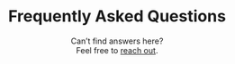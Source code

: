 ---
enable: true
title: "Frequently Asked Questions"
subtitle: "Can’t find answers here? <br /> Feel free to [reach out](https://calendly.com/supernova-intro/supernova-intro?month=2023-05)."

social_media:
  - link: "www.linkedin.com/company/gosupernova/"
    icon: "/images/social-icons/01.svg"

  - link: "https://calendly.com/supernova-intro/supernova-intro?month=2023-05"
    icon: "/images/social-icons/02.svg"

  - link: "mailto:barry@1supernova.com"
    icon: "/images/social-icons/03.svg"

lists:
  - question: "Why do startups need advisors?"
    answer: "The founders’ journey is complicated, but it doesn’t have to be. The right advisory relationships can help game startup success. Advisors fill specific needs, be it guidance, expertise, connections, mentorship, and even hands-on support. They supply shortcuts, cheat codes and help solve problems that can make or break businesses. "

  - question: "Is my company a fit for Supernova?"
    answer: "To best serve the companies we work with and ensure impact, we limit our annual portfolio growth to 12 high-growth, high-potential startups, most often in Series A-C funding. Supernova advisors specialize primarily in AI, Health Tech, Fintech, SaaS, eCommerce, Impact and Web3. We are especially committed to supporting  ventures that take an innovative approach to solving modern-day problems."

  - question: "Who would my advisors be?"
    answer: "You’ll be matched  with six to eight exited founders that have relevant expertise with your company's near term priorities. As your needs evolve, so does your advisory team. Advisors are incentivized by earning equity based on performance and are held accountable to our high standards in advisory excellence that value the achievement of measurable milestones. "

  - question: "What if I don’t have time for my advisors?"
    answer: "If you are too busy for us, then you likely need Supernova more than you realize! Typically, Founder/CEOs invest three to five hours of effort a month, and see a significant return on the relationship. We bring proven methods, collaborative technology and expert resources to maximize shared efficiencies as your advisory team."

  - question: "How does Supernova compare with traditional advisors?"
    answer: "Most founders and startups struggle to recruit, engage, manage and incentivize their advisory boards. All too often they settle or allow their advisors to sit idle on the sidelines with little accountability. This despite giving away 5%+ company equity to their advisors over the lifetime of the business. Supernova is a turnkey solution for curating, managing, incentivizing and holding accountable your advisory board."

  - question: "What makes Supernova so different?"
    answer: "Supernova is the future of startup advising. We are the first and only resource able to curate successfully exited entrepreneurs and adapt that team to serve the evolving priorities and challenges of your company. Our mission is to accelerate the realization of the founder's vision from the only perspective that truly understands the journey, as founders ourselves."

  - question: "How much does Supernova charge?"
    answer: "Supernova’s advisory service model is charged as a monthly, at-will subscription along with an equity allocation. We are held accountable to delivering measurable value by supporting critical decision making and initiatives that generate incremental gains in sales, partnerships, hiring, funding, and/or company valuation. For example, an early stage, Series A startup may invest 1% equity annually, plus a $10K monthly subscription. We are highly incentivized to see founders and their startups succeed quickly."


  - question: "Why are exited founders motivated to advise through Supernova?"
    answer: "Supernova advisors have achieved success in their careers in some part thanks to the help they received along the way. In realizing that success, they are moved to pay forward the support and guidance they once received as a founder and see the personal value in giving back to others that are in the position they once were. By working with Supernova, they are catalyzing more growth than what they could accomplish on their own. Supernova is curating opportunities to work with top startups for the exited founder, and making it easier for them to manage the day-to-day administration and incentive elements of advising. Similar to a lawyer joining a firm, or a doctor working in a practice versus doing it on their own, there are benefits to working with Supernova that help them to be a more effective advisor."


  - question: "How does Supernova work with VCs?"
    answer: "Supernova helps VC’s go beyond office hours and webinars by providing access to the largest exited founder community of vetted advisors. A Tier 1 VC partner of Supernova asked 100 founders in their portfolio, “How can we help?” Right behind sales growth, talent and funding, founders are begging for advisor and mentor support! Even top founders with elite VC backing want more output from their advisory boards, and Supernova is able to serve as a VC partner that produces higher satisfaction for all."


  - question: "Why is it called Supernova?"
    answer: "One Supernova shines 570 billion times brighter than the sun. One sun sustains all life on planet earth. We believe it’s time for solo stars founders to combine their life force energy and shine brighter together with Supernova. By serving as spokes on one founder flywheel, we move energy more powerfully and efficiently through startups and their ecosystems. We exist to unify our superpowers as quantum creators and play as one all-star team for venture humanity. Let’s light up the world.🌟"
---